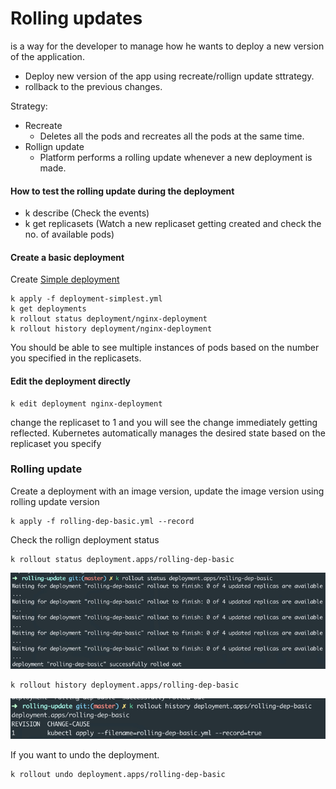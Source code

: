# Rolling updates
is a way for the developer to manage how he wants to deploy a new version of the application. 
- Deploy new version of the app using recreate/rollign update sttrategy. 
- rollback to the previous changes. 

Strategy:
* Recreate
    - Deletes all the pods and recreates all the pods at the same time. 
* Rollign update
    - Platform performs a rolling update whenever a new deployment is made. 

#### How to test the rolling update during the deployment
- k describe <pod> (Check the events)
- k get replicasets (Watch a new replicaset getting created and check the no. of available pods) 

#### Create a basic deployment
Create [Simple deployment](deployment-simplest.yml)
```shell script
k apply -f deployment-simplest.yml
k get deployments
k rollout status deployment/nginx-deployment
k rollout history deployment/nginx-deployment
```

You should be able to see multiple instances of pods based on the number you specified in the replicasets.

#### Edit the deployment directly
```shell script
k edit deployment nginx-deployment
```

change the replicaset to 1 and you will see the change immediately getting reflected. 
Kubernetes automatically manages the desired state based on the replicaset you specify

### Rolling update

Create a deployment with an image version, update the image version using rolling update version
```shell script
k apply -f rolling-dep-basic.yml --record
```
Check the rollign deployment status
```shell script
k rollout status deployment.apps/rolling-dep-basic
```
![](.readme_images/6128a677.png)
```shell script
k rollout history deployment.apps/rolling-dep-basic
```
![](.readme_images/ad1c3ee7.png)


If you want to undo the deployment.
```shell script
k rollout undo deployment.apps/rolling-dep-basic
```

